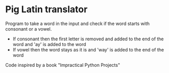 # Pig Latin translator

Program to take a word in the input and check if the word starts with consonant or a vowel.

- If consonant then the first letter is removed and added to the end of the word and 'ay' is added to the word
- If vowel then the word stays as it is and 'way' is added to the end of the word

Code inspired by a book "Impractical Python Projects"

